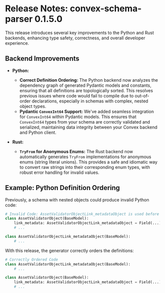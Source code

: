 # Release Notes: convex-schema-parser 0.1.5.0

This release introduces several key improvements to the Python and Rust backends, enhancing type safety, correctness, and overall developer experience.

## Backend Improvements

*   **Python:**
    *   **Correct Definition Ordering:** The Python backend now analyzes the dependency graph of generated Pydantic models and constants, ensuring that all definitions are topologically sorted. This resolves previous issues where code would fail to compile due to out-of-order declarations, especially in schemas with complex, nested object types.
    *   **Pydantic `ConvexInt64` Support:** We've added seamless integration for `ConvexInt64` within Pydantic models. This ensures that `ConvexInt64` types from your schema are correctly validated and serialized, maintaining data integrity between your Convex backend and Python client.

*   **Rust:**
    *   **`TryFrom` for Anonymous Enums:** The Rust backend now automatically generates `TryFrom` implementations for anonymous enums (string literal unions). This provides a safe and idiomatic way to convert raw strings into their corresponding enum types, with robust error handling for invalid values.

## Example: Python Definition Ordering

Previously, a schema with nested objects could produce invalid Python code:

```python
# Invalid Code: AssetValidatorObjectLink_metadataObject is used before it's defined
class AssetValidatorObject(BaseModel):
    link_metadata: AssetValidatorObjectLink_metadataObject = Field(...)
    # ...

class AssetValidatorObjectLink_metadataObject(BaseModel):
    # ...
```

With this release, the generator correctly orders the definitions:

```python
# Correctly Ordered Code
class AssetValidatorObjectLink_metadataObject(BaseModel):
    # ...

class AssetValidatorObject(BaseModel):
    link_metadata: AssetValidatorObjectLink_metadataObject = Field(...)
    # ...
```